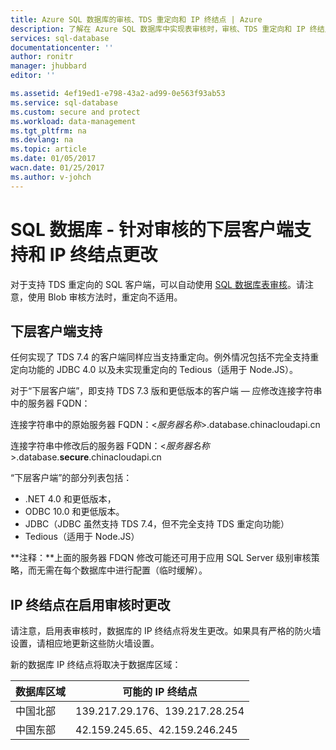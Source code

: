 ```yaml
---
title: Azure SQL 数据库的审核、TDS 重定向和 IP 终结点 | Azure
description: 了解在 Azure SQL 数据库中实现表审核时，审核、TDS 重定向和 IP 终结点的变化。
services: sql-database
documentationcenter: ''
author: ronitr
manager: jhubbard
editor: ''

ms.assetid: 4ef19ed1-e798-43a2-ad99-0e563f93ab53
ms.service: sql-database
ms.custom: secure and protect
ms.workload: data-management
ms.tgt_pltfrm: na
ms.devlang: na
ms.topic: article
ms.date: 01/05/2017
wacn.date: 01/25/2017
ms.author: v-johch
---
```


# SQL 数据库 - 针对审核的下层客户端支持和 IP 终结点更改

对于支持 TDS 重定向的 SQL 客户端，可以自动使用 [SQL 数据库表审核](./sql-database-auditing-get-started.md)。请注意，使用 Blob 审核方法时，重定向不适用。

## <a id="subheading-1"></a>下层客户端支持
任何实现了 TDS 7.4 的客户端同样应当支持重定向。例外情况包括不完全支持重定向功能的 JDBC 4.0 以及未实现重定向的 Tedious（适用于 Node.JS）。

对于“下层客户端”，即支持 TDS 7.3 版和更低版本的客户端 — 应修改连接字符串中的服务器 FQDN：

连接字符串中的原始服务器 FQDN：<*服务器名称*>.database.chinacloudapi.cn

连接字符串中修改后的服务器 FQDN：<*服务器名称*>.database.**secure**.chinacloudapi.cn

“下层客户端”的部分列表包括：

- .NET 4.0 和更低版本，
- ODBC 10.0 和更低版本。
- JDBC（JDBC 虽然支持 TDS 7.4，但不完全支持 TDS 重定向功能）
- Tedious（适用于 Node.JS）

**注释：**上面的服务器 FDQN 修改可能还可用于应用 SQL Server 级别审核策略，而无需在每个数据库中进行配置（临时缓解）。

## <a id="subheading-2"></a>IP 终结点在启用审核时更改
请注意，启用表审核时，数据库的 IP 终结点将发生更改。如果具有严格的防火墙设置，请相应地更新这些防火墙设置。

新的数据库 IP 终结点将取决于数据库区域：

| 数据库区域 | 可能的 IP 终结点 |
|----------|---------------|
| 中国北部 | 139\.217.29.176、139.217.28.254 |
| 中国东部 | 42\.159.245.65、42.159.246.245 |

<!---HONumber=Mooncake_0120_2017-->
<!--Update_Description: wording update-->